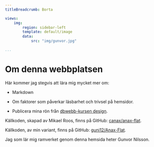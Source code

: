 ```yaml
---
titleBreadcrumb: Borta

views:
    img:
        region: sidebar-left
        template: default/image
        data:
            src: "img/gunvor.jpg"

...
```


Om denna webbplatsen
==============================================

Här kommer jag stegvis att lära mig mycket mer om: 

* Markdown

* Om faktorer som påverkar läsbarhet och trivsel på hemsidor.

* Publicera mina rön från [dbwebb-kursen design](http://dbwebb.se/design).

Källkoden, skapad av Mikael Roos, finns på GitHub: [canax/anax-flat](git@github.com:canax/anax-flat.git).

Källkoden, av min variant, finns på GitHub: [guni12/Anax-Flat](https://github.com/guni12/Anax-Flat.git).

Jag som lär mig ramverket genom denna hemsida heter Gunvor Nilsson.
